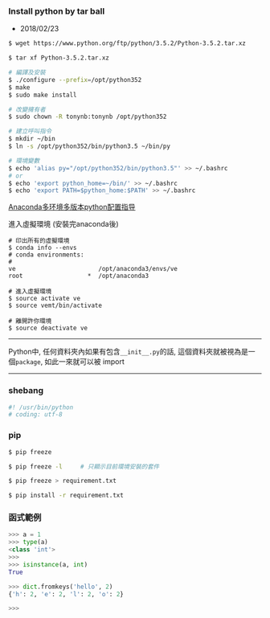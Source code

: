 

### Install python by tar ball
- 2018/02/23
```sh
$ wget https://www.python.org/ftp/python/3.5.2/Python-3.5.2.tar.xz

$ tar xf Python-3.5.2.tar.xz

# 編譯及安裝
$ ./configure --prefix=/opt/python352
$ make
$ sudo make install 

# 改變擁有者
$ sudo chown -R tonynb:tonynb /opt/python352

# 建立呼叫指令
$ mkdir ~/bin
$ ln -s /opt/python352/bin/python3.5 ~/bin/py

# 環境變數
$ echo 'alias py="/opt/python352/bin/python3.5"' >> ~/.bashrc
# or
$ echo 'export python_home=~/bin/' >> ~/.bashrc
$ echo 'export PATH=$python_home:$PATH' >> ~/.bashrc

```




[Anaconda多环境多版本python配置指导](https://www.jianshu.com/p/d2e15200ee9b)

進入虛擬環境 (安裝完anaconda後)
```
# 印出所有的虛擬環境
$ conda info --envs
# conda environments:
#
ve                       /opt/anaconda3/envs/ve
root                  *  /opt/anaconda3

# 進入虛擬環境
$ source activate ve
$ source vemt/bin/activate

# 離開許你環境
$ source deactivate ve
```

---
Python中, 任何資料夾內如果有包含`__init__.py`的話, 這個資料夾就被視為是一個`package`, 如此一來就可以被 import


---

### shebang
```py
#! /usr/bin/python
# coding: utf-8

```

### pip
```sh
$ pip freeze

$ pip freeze -l     # 只顯示目前環境安裝的套件

$ pip freeze > requirement.txt

$ pip install -r requirement.txt
```

### 函式範例
```py
>>> a = 1
>>> type(a)
<class 'int'>
>>>
>>> isinstance(a, int)
True

>>> dict.fromkeys('hello', 2)
{'h': 2, 'e': 2, 'l': 2, 'o': 2}

>>> 
```
